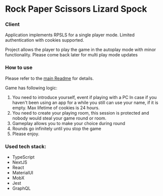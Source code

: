 # Rock Paper Scissors Lizard Spock

### Client
Application implements RPSLS for a single player mode. 
Limited authentication with cookies supported.

Project allows the player to play the game in the autoplay mode with minor functionality. 
Please come back later for multi play mode updates

### How to use
Please refer to the [main Readme](../../Readme.md) for details.

Game has following logic:
1. You need to introduce yourself, event if playing with a PC
   In case if you haven't been using an app for a while you still can use your name, if it is empty. 
   Max lifetime of cookies is 24 hours.
2. You need to create your playing room, this session is protected and nobody would steal your game round or room.
3. Gameplay allows you to make your choice during round
4. Rounds go infinitely until you stop the game
5. Please enjoy.

### Used tech stack:
- TypeScript
- NextJS
- React
- MaterialUI
- MobX
- Jest
- GraphQL

